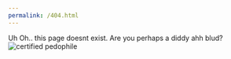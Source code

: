 ```yaml
---
permalink: /404.html
---
```


Uh Oh.. this page doesnt exist. Are you perhaps a diddy ahh blud?
![certified pedophile](assets/pics/drizzy.png)

